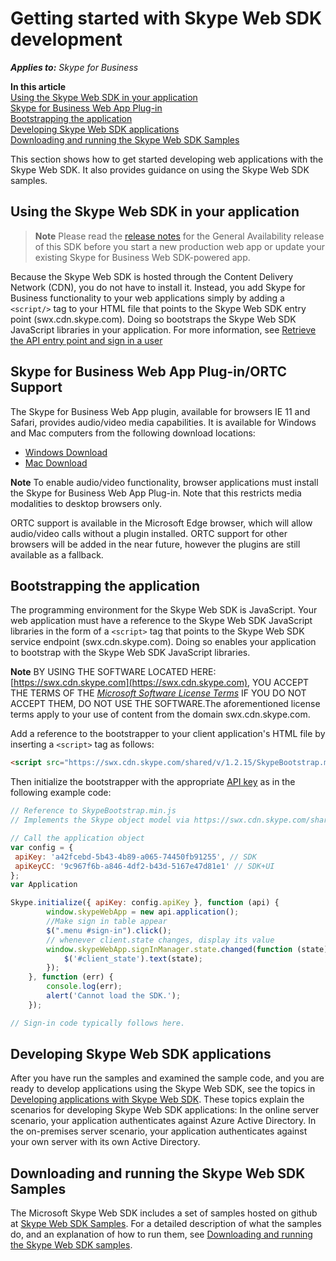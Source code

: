 
# Getting started with Skype Web SDK development


 _**Applies to:** Skype for Business_

 **In this article**  
[Using the Skype Web SDK in your application](#sectionSection0)  
[Skype for Business Web App Plug-in](#sectionSection1)  
[Bootstrapping the application](#sectionSection2)  
[Developing Skype Web SDK applications](#sectionSection3)  
[ Downloading and running the Skype Web SDK Samples](#sectionSection4)


This section shows how to get started developing web applications with the Skype Web SDK. It also provides guidance on using the Skype Web SDK samples.

## Using the Skype Web SDK in your application
<a name="sectionSection0"> </a>

>**Note** Please read the [release notes](ReleaseNotes.md) for the General Availability release of this SDK before you start a new production web app or update your existing Skype for Business Web SDK-powered app.

Because the Skype Web SDK is hosted through the Content Delivery Network (CDN), you do not have to install it. Instead, you add Skype for Business functionality to your web applications simply by adding a ```<script/>``` tag to your HTML file that points to the Skype Web SDK entry point (swx.cdn.skype.com). Doing so bootstraps the Skype Web SDK JavaScript libraries in your application. For more information, see [Retrieve the API entry point and sign in a user](GetAPIEntrySignIn.md)

## Skype for Business Web App Plug-in/ORTC Support
<a name="sectionSection1"> </a>

The Skype for Business Web App plugin, available for browsers IE 11 and Safari, provides audio/video media capabilities. It is available for Windows and Mac computers from the following download locations:

- [Windows Download](https://swx.cdn.skype.com/s4b-plugin/16.2.0.67/SkypeMeetingsApp.msi)
- [Mac Download](https://swx.cdn.skype.com/s4b-plugin/16.2.0.67/SkypeForBusinessPlugin.pkg)


 **Note**  To enable audio/video functionality, browser applications must install the Skype for Business Web App Plug-in. Note that this restricts media modalities to desktop browsers only.

ORTC support is available in the Microsoft Edge browser, which will allow audio/video calls without a plugin installed.  ORTC support for other browsers will be added in the near future, however the plugins are still available as a fallback.
 


## Bootstrapping the application
<a name="sectionSection2"> </a>

The programming environment for the Skype Web SDK is JavaScript. Your web application must have a reference to the Skype Web SDK JavaScript libraries in the form of a ```<script>``` tag that points to the Skype Web SDK service endpoint (swx.cdn.skype.com). Doing so enables your application to bootstrap with the Skype Web SDK JavaScript libraries.


 **Note**  BY USING THE SOFTWARE LOCATED HERE: [https://swx.cdn.skype.com](https://swx.cdn.skype.com), YOU ACCEPT THE TERMS OF THE  _[Microsoft Software License Terms](TermsOfService.md)_ IF YOU DO NOT ACCEPT THEM, DO NOT USE THE SOFTWARE.The aforementioned license terms apply to your use of content from the domain swx.cdn.skype.com.

Add a reference to the bootstrapper to your client application's HTML file by inserting a ```<script>``` tag as follows:




```html
<script src="https://swx.cdn.skype.com/shared/v/1.2.15/SkypeBootstrap.min.js"></script> 
```

Then initialize the bootstrapper with the appropriate [API key](APIProductKeys.md) as in the following example code:




```js
// Reference to SkypeBootstrap.min.js
// Implements the Skype object model via https://swx.cdn.skype.com/shared/v/1.2.15/SkypeBootstrap.min.js

// Call the application object
var config = {
 apiKey: 'a42fcebd-5b43-4b89-a065-74450fb91255', // SDK
 apiKeyCC: '9c967f6b-a846-4df2-b43d-5167e47d81e1' // SDK+UI
}; 
var Application

Skype.initialize({ apiKey: config.apiKey }, function (api) {
        window.skypeWebApp = new api.application();
        //Make sign in table appear
        $(".menu #sign-in").click();
        // whenever client.state changes, display its value
        window.skypeWebApp.signInManager.state.changed(function (state) {
            $('#client_state').text(state);
        });
    }, function (err) {
        console.log(err);
        alert('Cannot load the SDK.');
    });

// Sign-in code typically follows here.


```


## Developing Skype Web SDK applications
<a name="sectionSection3"> </a>

After you have run the samples and examined the sample code, and you are ready to develop applications using the Skype Web SDK, see the topics in [Developing applications with Skype Web SDK](DevelopApplications.md). These topics explain the scenarios for developing Skype Web SDK applications: In the online server scenario, your application authenticates against Azure Active Directory. In the on-premises server scenario, your application authenticates against your own server with its own Active Directory.


## Downloading and running the Skype Web SDK Samples
<a name="sectionSection4"> </a>

The Microsoft Skype Web SDK includes a set of samples hosted on github at [Skype Web SDK Samples](https://github.com/OfficeDev/skype-web-sdk-samples).
  For a detailed description of what the samples do, and an explanation of how to run them, see [Downloading and running the Skype Web SDK samples](DownloadRunSamples.md).


